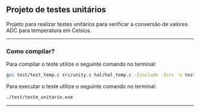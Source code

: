 ## Projeto de testes unitários

Projeto para realizar testes unitários para verificar a conversão de valores ADC para temperatura em Celsius.

---
### Como compilar?

Para compilar o teste utilize o seguinte comando no terminal:

```bash
gcc test/test_temp.c src/unity.c hal/hal_temp.c -Iinclude -Isrc -o test/teste_temperatura.exe
```

Para executar o teste utilize o seguinte comando no terminal:

```bash
./test/teste_unitario.exe
```
---